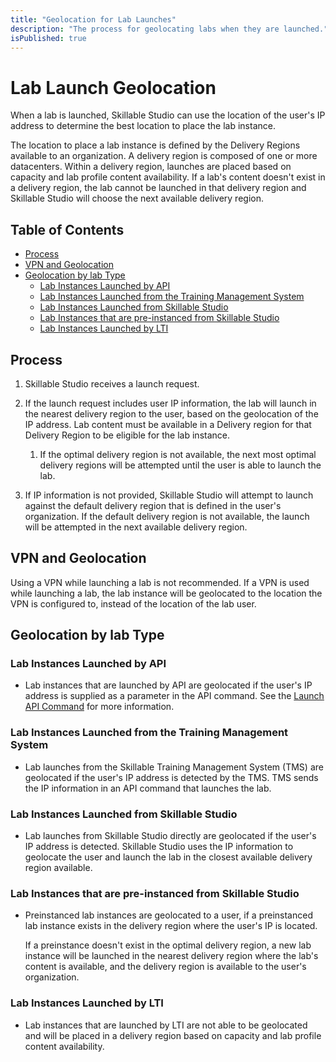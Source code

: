 ```yaml
---
title: "Geolocation for Lab Launches"
description: "The process for geolocating labs when they are launched."
isPublished: true
---
```


# Lab Launch Geolocation 

When a lab is launched, Skillable Studio can use the location of the user's IP address to determine the best location to place the lab instance. 

The location to place a lab instance is defined by the Delivery Regions available to an organization. A delivery region is composed of one or more datacenters. Within a delivery region, launches are placed based on capacity and lab profile content availability. If a lab's content doesn't exist in a delivery region, the lab cannot be launched in that delivery region and Skillable Studio will choose the next available delivery region. 

## Table of Contents

- [Process](#process)
- [VPN and Geolocation](#vpn-and-geolocation)
- [Geolocation by lab Type](#geolocation-by-lab-type)
    - [Lab Instances Launched by API](#lab-instances-launched-by-api)
    - [Lab Instances Launched from the Training Management System](#lab-instances-launched-from-the-training-management-system)
    - [Lab Instances Launched from Skillable Studio](#lab-instances-launched-from-skillable-studio)
    - [Lab Instances that are pre-instanced from Skillable Studio](#lab-instances-that-are-pre-instanced-from-skillable-studio)
    - [Lab Instances Launched by LTI](#lab-instances-launched-by-lti)

## Process

1. Skillable Studio receives a launch request.

1. If the launch request includes user IP information, the lab will launch in the nearest delivery region to the user, based on the geolocation of the IP address. Lab content must be available in a Delivery region for that Delivery Region to be eligible for the lab instance.

    1. If the optimal delivery region is not available, the next most optimal delivery regions will be attempted until the user is able to launch the lab.

1. If IP information is not provided, Skillable Studio will attempt to launch against the default delivery region that is defined in the user's organization. If the default delivery region is not available, the launch will be attempted in the next available delivery region.

## VPN and Geolocation

Using a VPN while launching a lab is not recommended. If a VPN is used while launching a lab, the lab instance will be geolocated to the location the VPN is configured to, instead of the location of the lab user. 

## Geolocation by lab Type

### Lab Instances Launched by API

- Lab instances that are launched by API are geolocated if the user's IP address is supplied as a parameter in the API command. See the [Launch API Command](https://connect.skillable.com/lod/#tag/Lab-Instance-Management/operation/Launch) for more information. 

### Lab Instances Launched from the Training Management System

- Lab launches from the Skillable Training Management System (TMS) are geolocated if the user's IP address is detected by the TMS. TMS sends the IP information in an API command that launches the lab.  

### Lab Instances Launched from Skillable Studio 

- Lab launches from Skillable Studio directly are geolocated if the user's IP address is detected. Skillable Studio uses the IP information to geolocate the user and launch the lab in the closest available delivery region available. 

### Lab Instances that are pre-instanced from Skillable Studio

- Preinstanced lab instances are geolocated to a user, if a preinstanced lab instance exists in the delivery region where the user's IP is located. 

    If a preinstance doesn't exist in the optimal delivery region, a new lab instance will be launched in the nearest delivery region where the lab's content is available, and the delivery region is available to the user's organization. 

### Lab Instances Launched by LTI

- Lab instances that are launched by LTI are not able to be geolocated and will be placed in a delivery region based on capacity and lab profile content availability. 
